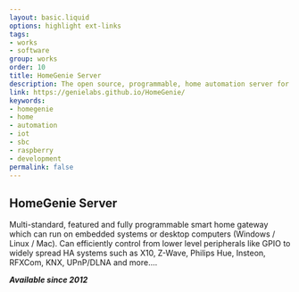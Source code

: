 ```yaml
---
layout: basic.liquid
options: highlight ext-links
tags:
- works
- software
group: works
order: 10
title: HomeGenie Server
description: The open source, programmable, home automation server for smart connected devices and applications.
link: https://genielabs.github.io/HomeGenie/
keywords:
- homegenie
- home
- automation
- iot
- sbc
- raspberry
- development
permalink: false
---
```


## HomeGenie Server

Multi-standard, featured and fully programmable smart home gateway which can run on embedded systems or desktop computers (Windows / Linux / Mac).
Can efficiently control from lower level peripherals like GPIO to widely spread HA systems such as X10, Z-Wave, Philips Hue, Insteon, RFXCom, KNX, UPnP/DLNA and more....

***Available since 2012***
